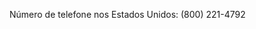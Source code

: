 <Token xmlns:xlink="http://www.w3.org/1999/xlink">Número de telefone nos Estados Unidos: (800) 221-4792</Token>

<!--HONumber=May16_HO1-->


